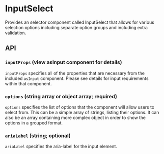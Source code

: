 # InputSelect

Provides an selector component called InputSelect that allows for various selection options including separate option groups and including extra validation.

## API

### `inputProps` (view asInput component for details)
`inputProps` specifies all of the properties that are necessary from the included `asInput` component.  Please see details for input requirements within that component. 

### `options` (string array or object array; required)
`options` specifies the list of options that the component will allow users to select from.  This can be a simple array of strings, listing their options.  It can also be an array containing more complex object in order to show the options in a grouped format.

### `ariaLabel` (string; optional)
`ariaLabel` specifies the aria-label for the input element.
